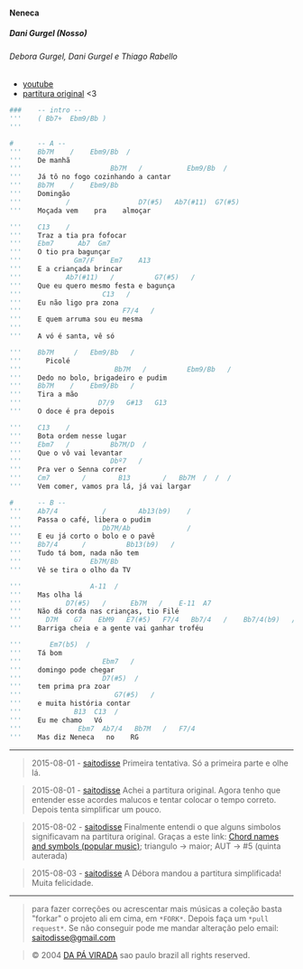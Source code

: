 #### Neneca
##### Dani Gurgel (Nosso)
###### Debora Gurgel, Dani Gurgel e Thiago Rabello
- [youtube](https://www.youtube.com/watch?v=DLaGM4pn1RA)
- [partitura original](http://www.deboragurgel.com.br/?page_id=64) <3

```py
###    -- intro --
'''    ( Bb7+  Ebm9/Bb )
'''

#      -- A --
'''    Bb7M    /    Ebm9/Bb  /
'''    De manhã
'''                      Bb7M   /           Ebm9/Bb  /
'''    Já tô no fogo cozinhando a cantar
'''    Bb7M    /    Ebm9/Bb
'''    Domingão
'''           /                 D7(#5)   Ab7(#11)  G7(#5)
'''    Moçada vem    pra    almoçar

'''    C13    /
'''    Traz a tia pra fofocar
'''    Ebm7      Ab7  Gm7
'''    O tio pra bagunçar
'''             Gm7/F    Em7    A13
'''    E a criançada brincar
'''           Ab7(#11)   /          G7(#5)   /
'''    Que eu quero mesmo festa e bagunça
'''                    C13   /
'''    Eu não ligo pra zona
'''                         F7/4   /
'''    E quem arruma sou eu mesma
'''
'''    A vó é santa, vê só

'''    Bb7M     /   Ebm9/Bb   /
'''      Picolé
'''                       Bb7M   /          Ebm9/Bb   /
'''    Dedo no bolo, brigadeiro e pudim
'''    Bb7M    /    Ebm9/Bb   /
'''    Tira a mão
'''                   D7/9   G#13   G13
'''    O doce é pra depois

'''    C13    /
'''    Bota ordem nesse lugar
'''    Ebm7   /          Bb7M/D  /
'''    Que o vô vai levantar
'''                      Dbº7   /
'''    Pra ver o Senna correr
'''    Cm7        /        B13        /   Bb7M  /  /  /
'''    Vem comer, vamos pra lá, já vai largar

#      -- B --
'''    Ab7/4           /        Ab13(b9)    /
'''    Passa o café, libera o pudim
'''                    Db7M/Ab              /
'''    E eu já corto o bolo e o pavê
'''    Bb7/4      /          Bb13(b9)   /
'''    Tudo tá bom, nada não tem
'''                 Eb7M/Bb
'''    Vê se tira o olho da TV

'''                 A-11  /
'''    Mas olha lá
'''           D7(#5)   /      Eb7M   /    E-11  A7
'''    Não dá corda nas crianças, tio Filé
'''      D7M    G7    EbM9   E7(#5)   F7/4   Bb7/4   /    Bb7/4(b9)   /
'''    Barriga cheia e a gente vai ganhar troféu

'''       Em7(b5)  /
'''    Tá bom
'''                    Ebm7   /
'''    domingo pode chegar
'''                    D7(#5)  /
'''    tem prima pra zoar
'''                       G7(#5)   /
'''    e muita história contar
'''             B13  C13  /
'''    Eu me chamo   Vó
'''              Ebm7  Ab7/4   Bb7M   /   F7/4
'''    Mas diz Neneca   no    RG
```

-----------------

> 2015-08-01 - [saitodisse](http://saitodisse.github.io/)
>  Primeira tentativa. Só a primeira parte e olhe lá.

> 2015-08-01 - [saitodisse](http://saitodisse.github.io/)
>  Achei a partitura original. Agora tenho que entender esse acordes malucos e tentar colocar o tempo correto. Depois tenta simplificar um pouco.

> 2015-08-02 - [saitodisse](http://saitodisse.github.io/)
>  Finalmente entendi o que alguns simbolos significavam na partitura original. Graças a este link: [Chord names and symbols (popular music)](https://en.wikipedia.org/wiki/Chord_names_and_symbols_(popular_music)); triangulo -> maior; AUT -> #5 (quinta auterada)

> 2015-08-03 - [saitodisse](http://saitodisse.github.io/)
>  A Débora mandou a  partitura simplificada! Muita felicidade.

-------------

> para fazer correções ou acrescentar mais músicas a coleção basta "forkar" o projeto ali em cima, em `*FORK*`. Depois faça um `*pull request*`. Se não conseguir pode me mandar alteração pelo email: saitodisse@gmail.com

> © 2004 [DA PÁ VIRADA](http://www.dapavirada.com) sao paulo brazil all rights reserved.
